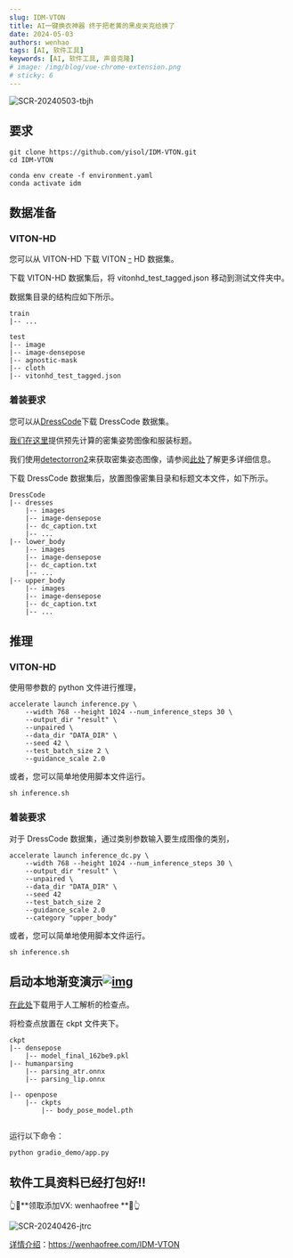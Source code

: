 ```yaml
---
slug: IDM-VTON
title: AI一键换衣神器 终于把老黄的黑皮夹克给换了
date: 2024-05-03
authors: wenhao
tags: [AI, 软件工具]
keywords: [AI, 软件工具, 声音克隆]
# image: /img/blog/vue-chrome-extension.png
# sticky: 6
---
```

![SCR-20240503-tbjh](https://cdn.wenhaofree.com/gh/wenhaofree/Image/blog/SCR-20240503-tbjh.jpeg)

<!-- truncate -->

## 要求



```
git clone https://github.com/yisol/IDM-VTON.git
cd IDM-VTON

conda env create -f environment.yaml
conda activate idm
```



## 数据准备



### VITON-HD



您可以从 VITON-HD 下载 VITON [-](https://github.com/shadow2496/VITON-HD) HD 数据集。

下载 VITON-HD 数据集后，将 vitonhd_test_tagged.json 移动到测试文件夹中。

数据集目录的结构应如下所示。

```
train
|-- ...

test
|-- image
|-- image-densepose
|-- agnostic-mask
|-- cloth
|-- vitonhd_test_tagged.json
```



### 着装要求



您可以从[DressCode](https://github.com/aimagelab/dress-code)下载 DressCode 数据集。

[我们在这里](https://kaistackr-my.sharepoint.com/:u:/g/personal/cpis7_kaist_ac_kr/EaIPRG-aiRRIopz9i002FOwBDa-0-BHUKVZ7Ia5yAVVG3A?e=YxkAip)提供预先计算的密集姿势图像和服装标题。

我们使用[detectorron2](https://github.com/facebookresearch/detectron2)来获取密集姿态图像，请参阅[此处](https://github.com/sangyun884/HR-VITON/issues/45)了解更多详细信息。

下载 DressCode 数据集后，放置图像密集目录和标题文本文件，如下所示。

```
DressCode
|-- dresses
    |-- images
    |-- image-densepose
    |-- dc_caption.txt
    |-- ...
|-- lower_body
    |-- images
    |-- image-densepose
    |-- dc_caption.txt
    |-- ...
|-- upper_body
    |-- images
    |-- image-densepose
    |-- dc_caption.txt
    |-- ...
```



## 推理



### VITON-HD



使用带参数的 python 文件进行推理，

```
accelerate launch inference.py \
    --width 768 --height 1024 --num_inference_steps 30 \
    --output_dir "result" \
    --unpaired \
    --data_dir "DATA_DIR" \
    --seed 42 \
    --test_batch_size 2 \
    --guidance_scale 2.0
```



或者，您可以简单地使用脚本文件运行。

```
sh inference.sh
```



### 着装要求



对于 DressCode 数据集，通过类别参数输入要生成图像的类别，

```
accelerate launch inference_dc.py \
    --width 768 --height 1024 --num_inference_steps 30 \
    --output_dir "result" \
    --unpaired \
    --data_dir "DATA_DIR" \
    --seed 42 
    --test_batch_size 2
    --guidance_scale 2.0
    --category "upper_body" 
```



或者，您可以简单地使用脚本文件运行。

```
sh inference.sh
```



## 启动本地渐变演示[![img](https://camo.githubusercontent.com/f8b88bb760ab03bce3155f04a55d4b0b3fc3e4a5b982fcb0fc97283c0ac94fde/68747470733a2f2f696d672e736869656c64732e696f2f6769746875622f73746172732f67726164696f2d6170702f67726164696f)](https://github.com/gradio-app/gradio)



[在此处](https://huggingface.co/spaces/yisol/IDM-VTON-local/tree/main/ckpt)下载用于人工解析的检查点。

将检查点放置在 ckpt 文件夹下。

```
ckpt
|-- densepose
    |-- model_final_162be9.pkl
|-- humanparsing
    |-- parsing_atr.onnx
    |-- parsing_lip.onnx

|-- openpose
    |-- ckpts
        |-- body_pose_model.pth
    
```



运行以下命令：

```
python gradio_demo/app.py
```

## 软件工具资料已经打包好!!
👆🔼**领取添加VX: wenhaofree **🔼👆

![SCR-20240426-jtrc](https://leanoss.fuwenhao.club/3JY2Mt0bpJYfuojus25wbqXupdABr5AU/%E6%96%87%E6%B5%A9%E5%BE%AE%E4%BF%A103.png)



[详情介绍](https://wenhaofree.com/IDM-VTON)：https://wenhaofree.com/IDM-VTON
